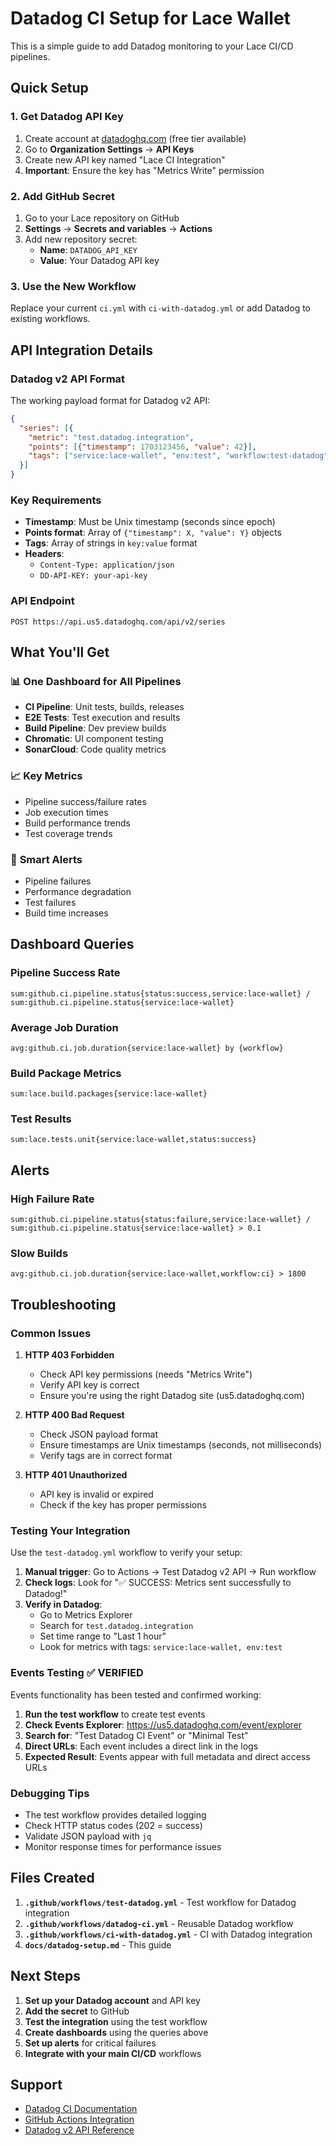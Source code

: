 # Datadog CI Setup for Lace Wallet

This is a simple guide to add Datadog monitoring to your Lace CI/CD pipelines.

## Quick Setup

### 1. Get Datadog API Key
1. Create account at [datadoghq.com](https://datadoghq.com) (free tier available)
2. Go to **Organization Settings** → **API Keys**
3. Create new API key named "Lace CI Integration"
4. **Important**: Ensure the key has "Metrics Write" permission

### 2. Add GitHub Secret
1. Go to your Lace repository on GitHub
2. **Settings** → **Secrets and variables** → **Actions**
3. Add new repository secret:
   - **Name**: `DATADOG_API_KEY`
   - **Value**: Your Datadog API key

### 3. Use the New Workflow
Replace your current `ci.yml` with `ci-with-datadog.yml` or add Datadog to existing workflows.

## API Integration Details

### Datadog v2 API Format
The working payload format for Datadog v2 API:

```json
{
  "series": [{
    "metric": "test.datadog.integration",
    "points": [{"timestamp": 1703123456, "value": 42}],
    "tags": ["service:lace-wallet", "env:test", "workflow:test-datadog"]
  }]
}
```

### Key Requirements
- **Timestamp**: Must be Unix timestamp (seconds since epoch)
- **Points format**: Array of `{"timestamp": X, "value": Y}` objects
- **Tags**: Array of strings in `key:value` format
- **Headers**: 
  - `Content-Type: application/json`
  - `DD-API-KEY: your-api-key`

### API Endpoint
```
POST https://api.us5.datadoghq.com/api/v2/series
```

## What You'll Get

### 📊 **One Dashboard for All Pipelines**
- **CI Pipeline**: Unit tests, builds, releases
- **E2E Tests**: Test execution and results
- **Build Pipeline**: Dev preview builds
- **Chromatic**: UI component testing
- **SonarCloud**: Code quality metrics

### 📈 **Key Metrics**
- Pipeline success/failure rates
- Job execution times
- Build performance trends
- Test coverage trends

### 🚨 **Smart Alerts**
- Pipeline failures
- Performance degradation
- Test failures
- Build time increases

## Dashboard Queries

### Pipeline Success Rate
```
sum:github.ci.pipeline.status{status:success,service:lace-wallet} / sum:github.ci.pipeline.status{service:lace-wallet}
```

### Average Job Duration
```
avg:github.ci.job.duration{service:lace-wallet} by {workflow}
```

### Build Package Metrics
```
sum:lace.build.packages{service:lace-wallet}
```

### Test Results
```
sum:lace.tests.unit{service:lace-wallet,status:success}
```

## Alerts

### High Failure Rate
```
sum:github.ci.pipeline.status{status:failure,service:lace-wallet} / sum:github.ci.pipeline.status{service:lace-wallet} > 0.1
```

### Slow Builds
```
avg:github.ci.job.duration{service:lace-wallet,workflow:ci} > 1800
```

## Troubleshooting

### Common Issues

1. **HTTP 403 Forbidden**
   - Check API key permissions (needs "Metrics Write")
   - Verify API key is correct
   - Ensure you're using the right Datadog site (us5.datadoghq.com)

2. **HTTP 400 Bad Request**
   - Check JSON payload format
   - Ensure timestamps are Unix timestamps (seconds, not milliseconds)
   - Verify tags are in correct format

3. **HTTP 401 Unauthorized**
   - API key is invalid or expired
   - Check if the key has proper permissions

### Testing Your Integration

Use the `test-datadog.yml` workflow to verify your setup:

1. **Manual trigger**: Go to Actions → Test Datadog v2 API → Run workflow
2. **Check logs**: Look for "✅ SUCCESS: Metrics sent successfully to Datadog!"
3. **Verify in Datadog**: 
   - Go to Metrics Explorer
   - Search for `test.datadog.integration`
   - Set time range to "Last 1 hour"
   - Look for metrics with tags: `service:lace-wallet, env:test`

### Events Testing ✅ **VERIFIED**

Events functionality has been tested and confirmed working:

1. **Run the test workflow** to create test events
2. **Check Events Explorer**: https://us5.datadoghq.com/event/explorer
3. **Search for**: "Test Datadog CI Event" or "Minimal Test"
4. **Direct URLs**: Each event includes a direct link in the logs
5. **Expected Result**: Events appear with full metadata and direct access URLs

### Debugging Tips

- The test workflow provides detailed logging
- Check HTTP status codes (202 = success)
- Validate JSON payload with `jq`
- Monitor response times for performance issues

## Files Created

1. **`.github/workflows/test-datadog.yml`** - Test workflow for Datadog integration
2. **`.github/workflows/datadog-ci.yml`** - Reusable Datadog workflow
3. **`.github/workflows/ci-with-datadog.yml`** - CI with Datadog integration
4. **`docs/datadog-setup.md`** - This guide

## Next Steps

1. **Set up your Datadog account** and API key
2. **Add the secret** to GitHub
3. **Test the integration** using the test workflow
4. **Create dashboards** using the queries above
5. **Set up alerts** for critical failures
6. **Integrate with your main CI/CD** workflows

## Support

- [Datadog CI Documentation](https://docs.datadoghq.com/continuous_integration/)
- [GitHub Actions Integration](https://github.com/DataDog/github-action-metrics)
- [Datadog v2 API Reference](https://docs.datadoghq.com/api/latest/metrics/)
